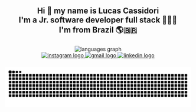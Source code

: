 <h2 align="center">Hi 👋 my name is Lucas Cassidori <br>
  I'm a Jr. software developer full stack 👨🏻‍💻 <br>
  I'm from Brazil 🌎🇧🇷</h2>

###

<div align="center">

  <img src="https://github-readme-stats.vercel.app/api/top-langs?username=devcassidori&locale=en&hide_title=false&layout=compact&card_width=320&langs_count=5&theme=dark&hide_border=false&order=2" height="150" alt="languages graph"  />
  
</div>


<div align="center">
  <a href="https://www.instagram.com/lucassidori/" target="_blank">
    <img src="https://img.shields.io/static/v1?message=Instagram&logo=instagram&label=&color=E4405F&logoColor=white&labelColor=&style=for-the-badge" height="35" alt="instagram logo"  />
  </a>
  <a href="mailto:devcassidori@gmail.com" target="_blank">
    <img src="https://img.shields.io/static/v1?message=Gmail&logo=gmail&label=&color=D14836&logoColor=white&labelColor=&style=for-the-badge" height="35" alt="gmail logo"  />
  </a>
  <a href="https://www.linkedin.com/in/lucascassidori/" target="_blank">
    <img src="https://img.shields.io/static/v1?message=LinkedIn&logo=linkedin&label=&color=0077B5&logoColor=white&labelColor=&style=for-the-badge" height="35" alt="linkedin logo"  />
  </a>
</div>

###

<img src="https://raw.githubusercontent.com/devcassidori/devcassidori/output/snake.svg" alt="Snake animation" />

###
